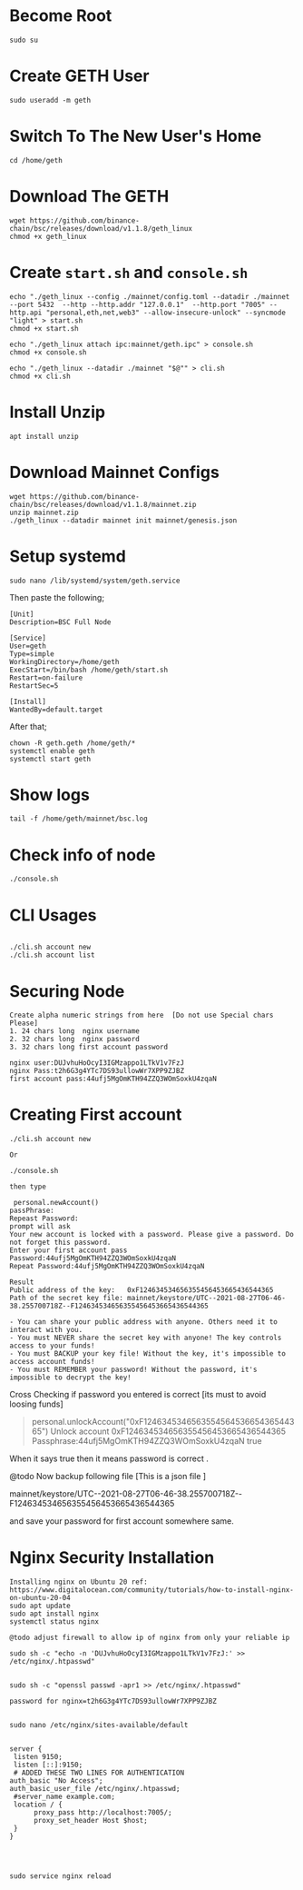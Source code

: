 # Become Root
```
sudo su
```

# Create GETH User
```
sudo useradd -m geth
```

# Switch To The New User's Home
```
cd /home/geth
```

# Download The GETH
```
wget https://github.com/binance-chain/bsc/releases/download/v1.1.8/geth_linux
chmod +x geth_linux
```

# Create `start.sh` and `console.sh`
```
echo "./geth_linux --config ./mainnet/config.toml --datadir ./mainnet  --port 5432  --http --http.addr "127.0.0.1"  --http.port "7005" --http.api "personal,eth,net,web3" --allow-insecure-unlock" --syncmode "light" > start.sh
chmod +x start.sh

echo "./geth_linux attach ipc:mainnet/geth.ipc" > console.sh
chmod +x console.sh

echo "./geth_linux --datadir ./mainnet "$@"" > cli.sh
chmod +x cli.sh
```

# Install Unzip
```
apt install unzip
```

# Download Mainnet Configs
```
wget https://github.com/binance-chain/bsc/releases/download/v1.1.8/mainnet.zip
unzip mainnet.zip
./geth_linux --datadir mainnet init mainnet/genesis.json
```

# Setup systemd
```
sudo nano /lib/systemd/system/geth.service
```

Then paste the following;

```
[Unit]
Description=BSC Full Node

[Service]
User=geth
Type=simple
WorkingDirectory=/home/geth
ExecStart=/bin/bash /home/geth/start.sh
Restart=on-failure
RestartSec=5

[Install]
WantedBy=default.target
```

After that;

```
chown -R geth.geth /home/geth/*
systemctl enable geth
systemctl start geth
```

# Show logs
```
tail -f /home/geth/mainnet/bsc.log
```

# Check info of node
```
./console.sh
```
# CLI Usages

```

./cli.sh account new
./cli.sh account list

```
# Securing Node
```
Create alpha numeric strings from here  [Do not use Special chars Please]
1. 24 chars long  nginx username
2. 32 chars long  nginx password
3. 32 chars long first account password

nginx user:DUJvhuHoOcyI3IGMzappo1LTkV1v7FzJ
nginx Pass:t2h6G3g4YTc7DS93ullowWr7XPP9ZJBZ
first account pass:44ufj5MgOmKTH94ZZQ3WOmSoxkU4zqaN
```
# Creating First account
```
./cli.sh account new

Or 

./console.sh

then type 

 personal.newAccount()
passPhrase:
Repeast Password:
prompt will ask
Your new account is locked with a password. Please give a password. Do not forget this password.
Enter your first account pass
Password:44ufj5MgOmKTH94ZZQ3WOmSoxkU4zqaN
Repeat Password:44ufj5MgOmKTH94ZZQ3WOmSoxkU4zqaN

Result
Public address of the key:   0xF124634534656355456453665436544365
Path of the secret key file: mainnet/keystore/UTC--2021-08-27T06-46-38.255700718Z--F124634534656355456453665436544365

- You can share your public address with anyone. Others need it to interact with you.
- You must NEVER share the secret key with anyone! The key controls access to your funds!
- You must BACKUP your key file! Without the key, it's impossible to access account funds!
- You must REMEMBER your password! Without the password, it's impossible to decrypt the key!
```
Cross Checking if password you entered is correct [its must to avoid loosing funds]

> personal.unlockAccount("0xF124634534656355456453665436544365")
Unlock account 0xF124634534656355456453665436544365
Passphrase:44ufj5MgOmKTH94ZZQ3WOmSoxkU4zqaN
true

When it says true then it means password is correct .

@todo 
Now backup following file [This is a json file ]

mainnet/keystore/UTC--2021-08-27T06-46-38.255700718Z--F124634534656355456453665436544365

and save your password for first account somewhere same.

# Nginx Security Installation
```
Installing nginx on Ubuntu 20 ref: https://www.digitalocean.com/community/tutorials/how-to-install-nginx-on-ubuntu-20-04
sudo apt update
sudo apt install nginx
systemctl status nginx

@todo adjust firewall to allow ip of nginx from only your reliable ip

sudo sh -c "echo -n 'DUJvhuHoOcyI3IGMzappo1LTkV1v7FzJ:' >> /etc/nginx/.htpasswd"


sudo sh -c "openssl passwd -apr1 >> /etc/nginx/.htpasswd"

password for nginx=t2h6G3g4YTc7DS93ullowWr7XPP9ZJBZ


sudo nano /etc/nginx/sites-available/default


server {
 listen 9150;
 listen [::]:9150;
 # ADDED THESE TWO LINES FOR AUTHENTICATION
auth_basic "No Access";
auth_basic_user_file /etc/nginx/.htpasswd; 
 #server_name example.com;
 location / {
      proxy_pass http://localhost:7005/;
      proxy_set_header Host $host;
 }
}




sudo service nginx reload

